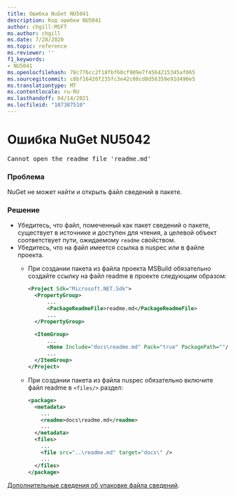 ```yaml
---
title: Ошибка NuGet NU5041
description: Код ошибки NU5041
author: chgill-MSFT
ms.author: chgill
ms.date: 7/28/2020
ms.topic: reference
ms.reviewer: ''
f1_keywords:
- NU5041
ms.openlocfilehash: 78c776cc2f18fbf60cf909e7f4564215345af065
ms.sourcegitcommit: c8bf16420f235fc3e42c08cd0d56359e91d490e5
ms.translationtype: MT
ms.contentlocale: ru-RU
ms.lasthandoff: 04/14/2021
ms.locfileid: "107387510"
---
```

# <a name="nuget-error-nu5042"></a>Ошибка NuGet NU5042

<pre>Cannot open the readme file 'readme.md'</pre>


### <a name="issue"></a>Проблема

NuGet не может найти и открыть файл сведений в пакете.


### <a name="solution"></a>Решение

- Убедитесь, что файл, помеченный как пакет сведений о пакете, существует в источнике и доступен для чтения, а целевой объект соответствует пути, ожидаемому `readme` свойством.
- Убедитесь, что на файл имеется ссылка в nuspec или в файле проекта.
  * При создании пакета из файла проекта MSBuild обязательно создайте ссылку на файл readme в проекте следующим образом:

    ```xml
    <Project Sdk="Microsoft.NET.Sdk">
      <PropertyGroup>
          ...
          <PackageReadmeFile>readme.md</PackageReadmeFile>
          ...
      </PropertyGroup>

      <ItemGroup>
          ...
          <None Include="docs\readme.md" Pack="true" PackagePath=""/>
          ...
      </ItemGroup>
    </Project>
    ```

  * При создании пакета из файла nuspec обязательно включите файл readme в `<files/>` раздел:

    ```xml
    <package>
      <metadata>
        ...
        <readme>docs\readme.md</readme>
        ...
      </metadata>
      <files>
        ...
        <file src="..\readme.md" target="docs\" />
        ...
      </files>
    </package>
    ```

[Дополнительные сведения об упаковке файла сведений](../msbuild-targets.md#packagereadmefile).
